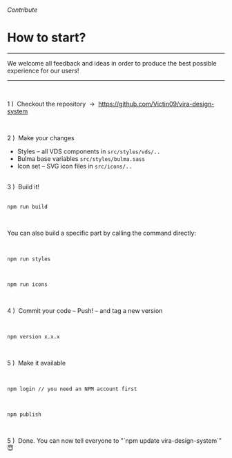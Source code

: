 <h6 class="is-uppercase has-text-info has-text-weight-medium is-size-6 is-size-7-mobile">Contribute</h6>
<h1 class="title is-family-secondary is-size-2-mobile">How to start?</h1>
<hr class="is-visible is-size-3">
<p class="is-size-4 has-text-dark">
    We welcome all feedback and ideas in order to produce the best possible experience for our users!
</p>

<hr class="is-visible is-size-3"><br>

<p class="has-text-weight-semibold">1 )&nbsp; Checkout the repository &nbsp;→&nbsp; <a href="https://github.com/Victin09/vira-design-system" class="is-underlined">https://github.com/Victin09/vira-design-system</a></p>
<br>
<p class="has-text-weight-semibold">2 )&nbsp; Make your changes</p>
<ul class="list">
    <li>Styles – all VDS components in <code>src/styles/vds/..</code></li>
    <li>Bulma base variables <code>src/styles/bulma.sass</code></li>
    <li>Icon set – SVG icon files in <code>src/icons/..</code></li>
</ul>
<br>
<div class="has-text-weight-semibold">3 )&nbsp; Build it!</div>
<br>
<pre data-lang="bash"><code>npm run build</code></pre>
<br>
<p>You can also build a specific part by calling the command directly:</p><br>
<pre data-lang="bash"><code>npm run styles</code></pre>
<br>
<pre data-lang="bash"><code>npm run icons</code></pre>

<br>
<p class="has-text-weight-semibold">4 )&nbsp; Commit your code – Push! – and tag a new version</p>
<br>
<pre data-lang="bash"><code>npm version x.x.x</code></pre>

<br>
<p class="has-text-weight-semibold">5 )&nbsp; Make it available</p>
<br>
<pre data-lang="bash"><code>npm login // you need an NPM account first</code></pre>
<br>
<pre data-lang="bash"><code>npm publish</code></pre>
<br>
<p class="has-text-weight-semibold">5 )&nbsp; Done. You can now tell everyone to "`npm update vira-design-system`" 😇</p>
